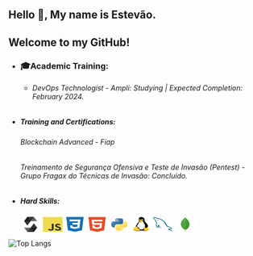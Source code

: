 ## Hello 👋, My name is Estevão.  

## Welcome to my GitHub!

- ### 🎓Academic Training:
   - ###### DevOps Technologist - Ampli: Studying | Expected Completion: February 2024.

- ##### Training and Certifications:
   ###### Blockchain Advanced - Fiap
   ###### Treinamento de Segurança Ofensiva e Teste de Invasão (Pentest) - Grupo Fragax do Técnicas de Invasão: Concluído.

- ##### Hard Skills:
  <img align="center" alt="Tevolve-Solidiy" height="30" width="40" src="https://github.com/devicons/devicon/blob/master/icons/solidity/solidity-original.svg">
  <img align="center" alt="Tevolve-JavaScript" height="30" width="40" src="https://github.com/devicons/devicon/blob/master/icons/javascript/javascript-original.svg">
  <img align="center" alt="Tevolve-Css3" height="30" width="40" src="https://github.com/devicons/devicon/blob/master/icons/css3/css3-plain.svg">
  <img align="center" alt="Tevolve-HTML5" height="30" width="40" src="https://github.com/devicons/devicon/blob/master/icons/html5/html5-plain.svg">
  <img align="center" alt="Tevolve-Python" height="30" width="40" src="https://raw.githubusercontent.com/devicons/devicon/master/icons/python/python-original.svg">
  <img align="center" alt="Tevolve-Linux" height="30" width="40" src="https://raw.githubusercontent.com/devicons/devicon/master/icons/linux/linux-original.svg">
  <img align="center" alt="Tevolve-MySQL" height="30" width="40" src="https://raw.githubusercontent.com/devicons/devicon/master/icons/mysql/mysql-original.svg">
  <img align="center" alt="Tevolve-MongoDB" height="30" width="40" src="https://github.com/devicons/devicon/blob/master/icons/mongodb/mongodb-original.svg">

![Top Langs](https://github-readme-stats.vercel.app/api/top-langs/?username=tevolve&layout=compact&theme=highcontrast)




